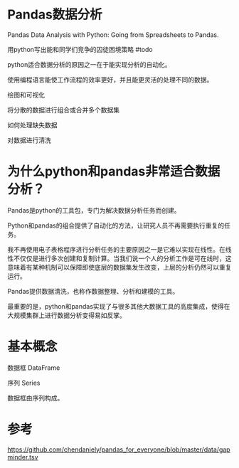 # Pandas数据分析

Pandas Data Analysis with Python: Going from Spreadsheets to Pandas.

用python写出能和同学们竞争的囚徒困境策略 #todo



python适合数据分析的原因之一在于能实现分析的自动化。

使用编程语言能使工作流程的效率更好，并且能更灵活的处理不同的数据。

绘图和可视化

将分散的数据进行组合或合并多个数据集

如何处理缺失数据

对数据进行清洗



# 为什么python和pandas非常适合数据分析？

Pandas是python的工具包，专门为解决数据分析任务而创建。

Python和pandas的组合提供了自动化的方法，让研究人员不再需要执行重复的任务。

我不再使用电子表格程序进行分析任务的主要原因之一是它难以实现在线性。在线性不仅仅是进行多次创建和复制计算。当我们说一个人的分析工作是可在线时，这意味着有某种机制可以保障即使底层的数据集发生改变，上层的分析仍然可以重复运行。

Pandas提供数据清洗，也称作数据整理、分析和建模的工具。

最重要的是，python和pandas实现了与很多其他大数据工具的高度集成，使得在大规模集群上进行数据分析变得易如反掌。



# 基本概念

数据框 DataFrame

序列 Series

数据框由序列构成。



# 参考

https://github.com/chendaniely/pandas_for_everyone/blob/master/data/gapminder.tsv





